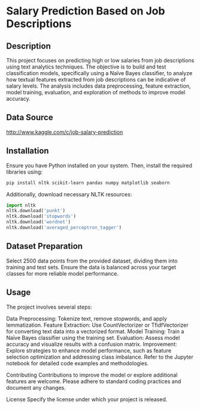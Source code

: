 # Salary Prediction Based on Job Descriptions

## Description

This project focuses on predicting high or low salaries from job descriptions using text analytics techniques. The objective is to build and test classification models, specifically using a Naïve Bayes classifier, to analyze how textual features extracted from job descriptions can be indicative of salary levels. The analysis includes data preprocessing, feature extraction, model training, evaluation, and exploration of methods to improve model accuracy.

## Data Source
http://www.kaggle.com/c/job-salary-prediction

## Installation

Ensure you have Python installed on your system. Then, install the required libraries using:

```bash
pip install nltk scikit-learn pandas numpy matplotlib seaborn
```
Additionally, download necessary NLTK resources:


```python
import nltk
nltk.download('punkt')
nltk.download('stopwords')
nltk.download('wordnet')
nltk.download('averaged_perceptron_tagger')
```
## Dataset Preparation
Select 2500 data points from the provided dataset, dividing them into training and test sets. Ensure the data is balanced across your target classes for more reliable model performance.

## Usage
The project involves several steps:

Data Preprocessing: Tokenize text, remove stopwords, and apply lemmatization.
Feature Extraction: Use CountVectorizer or TfidfVectorizer for converting text data into a vectorized format.
Model Training: Train a Naïve Bayes classifier using the training set.
Evaluation: Assess model accuracy and visualize results with a confusion matrix.
Improvement: Explore strategies to enhance model performance, such as feature selection optimization and addressing class imbalance.
Refer to the Jupyter notebook for detailed code examples and methodologies.

Contributing
Contributions to improve the model or explore additional features are welcome. Please adhere to standard coding practices and document any changes.

License
Specify the license under which your project is released.
